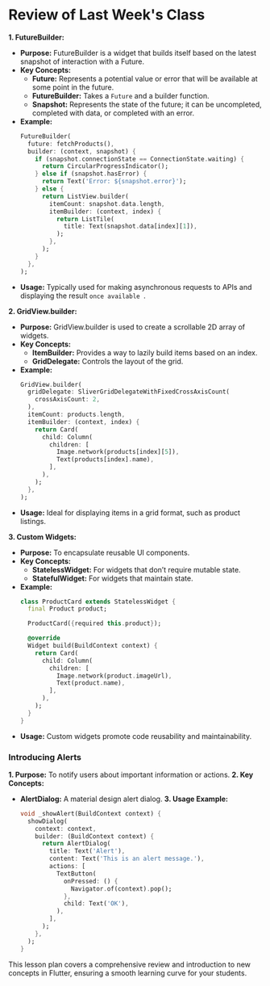 # Review of Last Week's Class
**1. FutureBuilder:**
- **Purpose:** FutureBuilder is a widget that builds itself based on the latest snapshot of interaction with a Future.
- **Key Concepts:**
  - **Future:** Represents a potential value or error that will be available at some point in the future.
  - **FutureBuilder:** Takes a `Future` and a builder function.
  - **Snapshot:** Represents the state of the future; it can be uncompleted, completed with data, or completed with an error.
- **Example:**
  ```dart
  FutureBuilder(
    future: fetchProducts(),
    builder: (context, snapshot) {
      if (snapshot.connectionState == ConnectionState.waiting) {
        return CircularProgressIndicator();
      } else if (snapshot.hasError) {
        return Text('Error: ${snapshot.error}');
      } else {
        return ListView.builder(
          itemCount: snapshot.data.length,
          itemBuilder: (context, index) {
            return ListTile(
              title: Text(snapshot.data[index][1]),
            );
          },
        );
      }
    },
  );
  ```
- **Usage:** Typically used for making asynchronous requests to APIs and displaying the result `once available `.

**2. GridView.builder:**
- **Purpose:** GridView.builder is used to create a scrollable 2D array of widgets.
- **Key Concepts:**
  - **ItemBuilder:** Provides a way to lazily build items based on an index.
  - **GridDelegate:** Controls the layout of the grid.
- **Example:**
  ```dart
  GridView.builder(
    gridDelegate: SliverGridDelegateWithFixedCrossAxisCount(
      crossAxisCount: 2,
    ),
    itemCount: products.length,
    itemBuilder: (context, index) {
      return Card(
        child: Column(
          children: [
            Image.network(products[index][5]),
            Text(products[index].name),
          ],
        ),
      );
    },
  );
  ```
- **Usage:** Ideal for displaying items in a grid format, such as product listings.

**3. Custom Widgets:**
- **Purpose:** To encapsulate reusable UI components.
- **Key Concepts:**
  - **StatelessWidget:** For widgets that don’t require mutable state.
  - **StatefulWidget:** For widgets that maintain state.
- **Example:**
  ```dart
  class ProductCard extends StatelessWidget {
    final Product product;

    ProductCard({required this.product});

    @override
    Widget build(BuildContext context) {
      return Card(
        child: Column(
          children: [
            Image.network(product.imageUrl),
            Text(product.name),
          ],
        ),
      );
    }
  }
  ```
- **Usage:** Custom widgets promote code reusability and maintainability.



### Introducing Alerts

**1. Purpose:** To notify users about important information or actions.
**2. Key Concepts:**
- **AlertDialog:** A material design alert dialog.
**3. Usage Example:**
  ```dart
  void _showAlert(BuildContext context) {
    showDialog(
      context: context,
      builder: (BuildContext context) {
        return AlertDialog(
          title: Text('Alert'),
          content: Text('This is an alert message.'),
          actions: [
            TextButton(
              onPressed: () {
                Navigator.of(context).pop();
              },
              child: Text('OK'),
            ),
          ],
        );
      },
    );
  }
  ```

This lesson plan covers a comprehensive review and introduction to new concepts in Flutter, ensuring a smooth learning curve for your students.